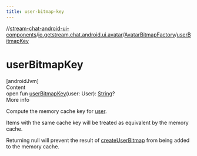 ```yaml
---
title: user-bitmap-key
---
```

//[stream-chat-android-ui-components](../../../index.md)/[io.getstream.chat.android.ui.avatar](../index.md)/[AvatarBitmapFactory](index.md)/[userBitmapKey](userBitmapKey.md)



# userBitmapKey  
[androidJvm]  
Content  
open fun [userBitmapKey](userBitmapKey.md)(user: User): [String](https://kotlinlang.org/api/latest/jvm/stdlib/kotlin/-string/index.html)?  
More info  


Compute the memory cache key for [user](userBitmapKey.md).



Items with the same cache key will be treated as equivalent by the memory cache.



Returning null will prevent the result of [createUserBitmap](createUserBitmap.md) from being added to the memory cache.

  



